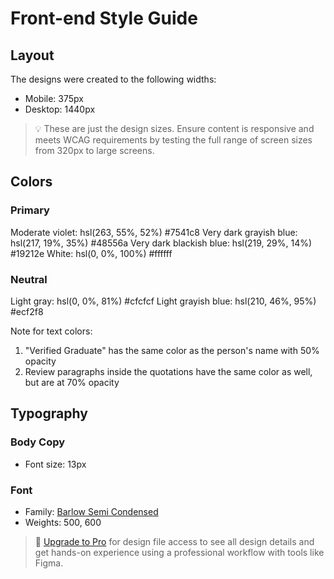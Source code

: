 # Front-end Style Guide

## Layout

The designs were created to the following widths:

- Mobile: 375px
- Desktop: 1440px

> 💡 These are just the design sizes. Ensure content is responsive and meets WCAG requirements by testing the full range of screen sizes from 320px to large screens.

## Colors

### Primary

Moderate violet: hsl(263, 55%, 52%)  	#7541c8
Very dark grayish blue: hsl(217, 19%, 35%)  	#48556a
Very dark blackish blue: hsl(219, 29%, 14%)  	#19212e
White: hsl(0, 0%, 100%) 	#ffffff

### Neutral

Light gray: hsl(0, 0%, 81%) 	#cfcfcf
Light grayish blue: hsl(210, 46%, 95%)  	#ecf2f8

Note for text colors:

1. "Verified Graduate" has the same color as the person's name with 50% opacity
2. Review paragraphs inside the quotations have the same color as well, but are at 70% opacity

## Typography

### Body Copy

- Font size: 13px

### Font

- Family: [Barlow Semi Condensed](https://fonts.google.com/specimen/Barlow+Semi+Condensed)
- Weights: 500, 600

> 💎 [Upgrade to Pro](https://www.frontendmentor.io/pro?ref=style-guide) for design file access to see all design details and get hands-on experience using a professional workflow with tools like Figma.
